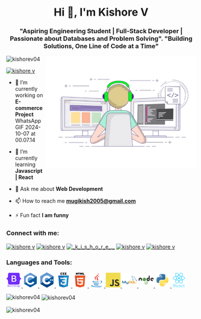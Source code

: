 <h1 align="center">Hi 👋, I'm Kishore V</h1>
<h3 align="center">"Aspiring Engineering Student | Full-Stack Developer | Passionate about Databases and Problem Solving". "Building Solutions, One Line of Code at a Time"</h3>
<img align="right" width="400" height="300" src="WhatsApp GIF 2024-10-07 at 00.07.14.gif">

<p align="left"> <img src="https://komarev.com/ghpvc/?username=kishorev04&label=Profile%20views&color=0e75b6&style=flat" alt="kishorev04" /> </p>

<p align="left"> <a href="https://twitter.com/kishore v" target="blank"><img src="https://img.shields.io/twitter/follow/kishore v?logo=twitter&style=for-the-badge" alt="kishore v" /></a> </p>

- 🔭 I’m currently working on **E-commerce Project**
WhatsApp GIF 2024-10-07 at 00.07.14
- 🌱 I’m currently learning **Javascript | React**

- 💬 Ask me about **Web Development**

- 📫 How to reach me **mugikish2005@gmail.com**

- ⚡ Fun fact **I am funny**

<h3 align="left">Connect with me:</h3>
<p align="left">
<a href="https://twitter.com/kishore v" target="blank"><img align="center" src="https://raw.githubusercontent.com/rahuldkjain/github-profile-readme-generator/master/src/images/icons/Social/twitter.svg" alt="kishore v" height="30" width="40" /></a>
<a href="https://linkedin.com/in/kishore v" target="blank"><img align="center" src="https://raw.githubusercontent.com/rahuldkjain/github-profile-readme-generator/master/src/images/icons/Social/linked-in-alt.svg" alt="kishore v" height="30" width="40" /></a>
<a href="https://instagram.com/_k_i_s_h_o_r_e_._" target="blank"><img align="center" src="https://raw.githubusercontent.com/rahuldkjain/github-profile-readme-generator/master/src/images/icons/Social/instagram.svg" alt="_k_i_s_h_o_r_e_._" height="30" width="40" /></a>
<a href="https://www.hackerrank.com/kishore v" target="blank"><img align="center" src="https://raw.githubusercontent.com/rahuldkjain/github-profile-readme-generator/master/src/images/icons/Social/hackerrank.svg" alt="kishore v" height="30" width="40" /></a>
<a href="https://www.leetcode.com/kishore v" target="blank"><img align="center" src="https://raw.githubusercontent.com/rahuldkjain/github-profile-readme-generator/master/src/images/icons/Social/leet-code.svg" alt="kishore v" height="30" width="40" /></a>
</p>

<h3 align="left">Languages and Tools:</h3>
<p align="left"> <a href="https://getbootstrap.com" target="_blank" rel="noreferrer"> <img src="https://raw.githubusercontent.com/devicons/devicon/master/icons/bootstrap/bootstrap-plain-wordmark.svg" alt="bootstrap" width="40" height="40"/> </a> <a href="https://www.cprogramming.com/" target="_blank" rel="noreferrer"> <img src="https://raw.githubusercontent.com/devicons/devicon/master/icons/c/c-original.svg" alt="c" width="40" height="40"/> </a> <a href="https://www.w3schools.com/cpp/" target="_blank" rel="noreferrer"> <img src="https://raw.githubusercontent.com/devicons/devicon/master/icons/cplusplus/cplusplus-original.svg" alt="cplusplus" width="40" height="40"/> </a> <a href="https://www.w3schools.com/css/" target="_blank" rel="noreferrer"> <img src="https://raw.githubusercontent.com/devicons/devicon/master/icons/css3/css3-original-wordmark.svg" alt="css3" width="40" height="40"/> </a> <a href="https://www.w3.org/html/" target="_blank" rel="noreferrer"> <img src="https://raw.githubusercontent.com/devicons/devicon/master/icons/html5/html5-original-wordmark.svg" alt="html5" width="40" height="40"/> </a> <a href="https://www.java.com" target="_blank" rel="noreferrer"> <img src="https://raw.githubusercontent.com/devicons/devicon/master/icons/java/java-original.svg" alt="java" width="40" height="40"/> </a> <a href="https://developer.mozilla.org/en-US/docs/Web/JavaScript" target="_blank" rel="noreferrer"> <img src="https://raw.githubusercontent.com/devicons/devicon/master/icons/javascript/javascript-original.svg" alt="javascript" width="40" height="40"/> </a> <a href="https://www.mysql.com/" target="_blank" rel="noreferrer"> <img src="https://raw.githubusercontent.com/devicons/devicon/master/icons/mysql/mysql-original-wordmark.svg" alt="mysql" width="40" height="40"/> </a> <a href="https://nodejs.org" target="_blank" rel="noreferrer"> <img src="https://raw.githubusercontent.com/devicons/devicon/master/icons/nodejs/nodejs-original-wordmark.svg" alt="nodejs" width="40" height="40"/> </a> <a href="https://www.python.org" target="_blank" rel="noreferrer"> <img src="https://raw.githubusercontent.com/devicons/devicon/master/icons/python/python-original.svg" alt="python" width="40" height="40"/> </a> <a href="https://reactjs.org/" target="_blank" rel="noreferrer"> <img src="https://raw.githubusercontent.com/devicons/devicon/master/icons/react/react-original-wordmark.svg" alt="react" width="40" height="40"/> </a> </p>

<p><img align="left" src="https://github-readme-stats.vercel.app/api/top-langs?username=kishorev04&show_icons=true&locale=en&layout=compact" alt="kishorev04" /></p>

<p>&nbsp;<img align="center" src="https://github-readme-stats.vercel.app/api?username=kishorev04&show_icons=true&locale=en" alt="kishorev04" /></p>

<p><img align="center" src="https://github-readme-streak-stats.herokuapp.com/?user=kishorev04&" alt="kishorev04" /></p>
